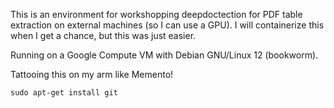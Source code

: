 This is an environment for workshopping deepdoctection for PDF table extraction on external machines (so I can use a GPU). I will containerize this when I get a chance, but this was just easier.

Running on a Google Compute VM with Debian GNU/Linux 12 (bookworm).

Tattooing this on my arm like Memento!

`sudo apt-get install git`